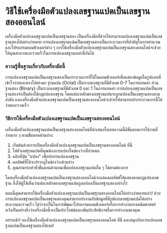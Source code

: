 วิธีใช้เครื่องมือตัวแปลงเลขฐานแปดเป็นเลขฐานสองออนไลน์
=====================================================

เครื่องมือตัวแปลงเลขฐานแปดเป็นเลขฐานสอง เป็นเครื่องมือที่ช่วยให้สามารถแปลงเลขฐานแปดเป็นเลขฐานสองได้อย่างง่ายดาย การแปลงเลขฐานแปดเป็นเลขฐานสองเป็นกระบวนการที่สำคัญในการคำนวณและโปรแกรมคอมพิวเตอร์ต่าง ๆ การใช้เครื่องมือตัวแปลงเลขฐานแปดเป็นเลขฐานสองออนไลน์จะช่วยให้คุณสะดวกและรวดเร็วในการแปลงเลขฐานเหล่านี้กันได้

### ความรู้พื้นฐานเกี่ยวกับเครื่องมือนี้

การแปลงเลขฐานแปดเป็นเลขฐานสองเป็นกระบวนการที่ใช้ในคอมพิวเตอร์เพื่อแสดงข้อมูลในรูปแบบที่เข้าใจง่ายและตรงไปตรงมา ฐานแปด (Octal) เป็นระบบเลขฐานที่มีตัวเลข 0-7 ในการแทนค่า ส่วนฐานสอง (Binary) เป็นระบบเลขฐานที่มีตัวเลข 0 และ 1 ในการแทนค่า การแปลงเลขฐานแปดเป็นเลขฐานสองจำเป็นต้องใช้กฎแปลงเลขฐาน โดยแต่ละหลักของเลขฐานแปดจะถูกแปลงเป็นเลขฐานสองตามลำดับ และเครื่องมือตัวแปลงเลขฐานแปดเป็นเลขฐานสองออนไลน์จะช่วยให้สามารถทำกระบวนการนี้ได้ง่ายและรวดเร็ว

### วิธีการใช้เครื่องมือตัวแปลงเลขฐานแปดเป็นเลขฐานสองออนไลน์

เครื่องมือตัวแปลงเลขฐานแปดเป็นเลขฐานสองออนไลน์ที่นำเสนอในบทความนี้มีขั้นตอนการใช้งานที่ง่ายมาก ๆ ตามขั้นตอนด้านล่าง:

1. เริ่มต้นด้วยการเปิดเครื่องมือตัวแปลงเลขฐานแปดเป็นเลขฐานสองออนไลน์ ที่นี่
2. ใส่ตัวเลขฐานแปดที่คุณต้องการแปลงในช่องว่างที่กำหนด
3. คลิกที่ปุ่ม "แปลง" เพื่อทำการแปลงเลขฐาน
4. ผลลัพธ์ที่ได้จะปรากฏในช่องว่างด้านล่าง
5. คุณสามารถทำซ้ำขั้นตอนด้านบนเพื่อแปลงเลขฐานแปดอื่น ๆ ได้ตามต้องการ

โดยเครื่องมือตัวแปลงเลขฐานแปดเป็นเลขฐานสองออนไลน์จะแสดงผลลัพธ์ให้แสดงตามกฎแปลงเลขฐาน ซึ่งให้ผู้ใช้เห็นว่าแต่ละหลักของเลขฐานแปดถูกแปลงเป็นเลขฐานสองอย่างไร

ตอนนี้คุณสามารถใช้เครื่องมือตัวแปลงเลขฐานแปดเป็นเลขฐานสองออนไลน์ได้อย่างง่ายดายแล้ว! ด้วยการแปลงเลขฐานแปดเป็นเลขฐานสองคุณสามารถทำงานกับข้อมูลที่มีรูปแบบเลขฐานแปดได้อย่างสะดวกและรวดเร็ว ไม่ว่าจะเป็นในการพัฒนาโปรแกรมคอมพิวเตอร์หรือการทำงานทางคณิตศาสตร์ หวังเป็นอย่างยิ่งว่าเครื่องมือนี้จะเป็นประโยชน์และเพิ่มประสิทธิภาพในการทำงานของคุณ

อย่ารอช้า! ลองใช้เครื่องมือตัวแปลงเลขฐานแปดเป็นเลขฐานสองออนไลน์ ที่นี่ และสนุกกับการแปลงเลขฐานแปดเป็นเลขฐานสองได้เลย!